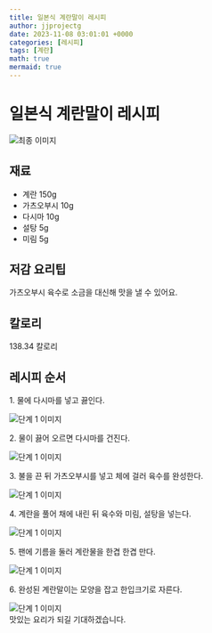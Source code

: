 ```yaml
---
title: 일본식 계란말이 레시피
author: jjprojectg
date: 2023-11-08 03:01:01 +0000
categories: [레시피]
tags: [계란]
math: true
mermaid: true
---
```

<meta name="og:type" content="website" />
<meta charset="UTF-8">
<div class="header">
<h1>일본식 계란말이 레시피</h1>
</div>

<div class="container my-4">
<div class="row">
<div class="col-12 col-md-6">
<div class="recipe-image">
<img src="http://www.foodsafetykorea.go.kr/uploadimg/20190408/20190408094414_1554684254971.jpg" class="step-image" alt="최종 이미지">
</div>
</div>
<div class="col-12 col-md-6">
<div class="ingredients">
<h2>재료</h2>
<ul class='card'>
<li> 계란 150g </li>
<li>  가츠오부시 10g </li>
<li>  다시마 10g </li>
<li>  설탕 5g </li>
<li>  미림 5g </li>

</ul>
</div>
</div>
<div class="col-12 col-md-6">
<div class="ingredients">
<h2>저감 요리팁</h2>
<div class='card'> 
<p >
가츠오부시 육수로 소금을 대신해 맛을 낼 수 있어요.
</p>
</div>
</div>
<div class="ingredients">
<h2>칼로리</h2>
<div class='card'> 
<p>
138.34 칼로리
</p>
</div>
</div>
</div>
</div>

<h2 class="my-4">레시피 순서</h2>
<div class="card recipe-card">
<div class="card-body recipe-stesp">
<p class="card-text step-description">1. 물에 다시마를 넣고 끓인다.</p>
<img src="http://www.foodsafetykorea.go.kr/uploadimg/20190408/20190408094453_1554684293710.jpg" alt="단계 1 이미지" class="step-image">
</div>
</div>

<div class="card recipe-card">
<div class="card-body recipe-stesp">
<p class="card-text step-description">2. 물이 끓어 오르면 다시마를 건진다.</p>
<img src="http://www.foodsafetykorea.go.kr/uploadimg/20190408/20190408094511_1554684311206.jpg" alt="단계 1 이미지" class="step-image">
</div>
</div>

<div class="card recipe-card">
<div class="card-body recipe-stesp">
<p class="card-text step-description">3. 불을 끈 뒤 가츠오부시를 넣고 체에 걸러 육수를 완성한다.</p>
<img src="http://www.foodsafetykorea.go.kr/uploadimg/20190408/20190408094540_1554684340109.jpg" alt="단계 1 이미지" class="step-image">
</div>
</div>

<div class="card recipe-card">
<div class="card-body recipe-stesp">
<p class="card-text step-description">4. 계란을 풀어 채에 내린 뒤 육수와 미림, 설탕을 넣는다.</p>
<img src="http://www.foodsafetykorea.go.kr/uploadimg/20190408/20190408094556_1554684356928.jpg" alt="단계 1 이미지" class="step-image">
</div>
</div>

<div class="card recipe-card">
<div class="card-body recipe-stesp">
<p class="card-text step-description">5. 팬에 기름을 둘러 계란물을 한겹 한겹 만다.</p>
<img src="http://www.foodsafetykorea.go.kr/uploadimg/20190408/20190408094611_1554684371874.jpg" alt="단계 1 이미지" class="step-image">
</div>
</div>

<div class="card recipe-card">
<div class="card-body recipe-stesp">
<p class="card-text step-description">6. 완성된 계란말이는 모양을 잡고 한입크기로 자른다.</p>
<img src="http://www.foodsafetykorea.go.kr/uploadimg/20190408/20190408094630_1554684390645.jpg" alt="단계 1 이미지" class="step-image">
</div>
</div>


</div>
맛있는 요리가 되길 기대하겠습니다.
